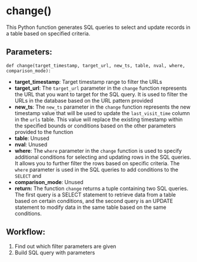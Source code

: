 # change()
This Python function generates SQL queries to select and update records in a table based on specified criteria.
## Parameters:
    def change(target_timestamp, target_url, new_ts, table, nval, where, comparison_mode):
-  **target_timestamp**: Target timestamp range to filter the URLs
-  **target_url**: The `target_url` parameter in the `change` function represents the URL that you
    want to target for the SQL query. It is used to filter the URLs in the database based on the URL
    pattern provided
-  **new_ts**: The `new_ts` parameter in the `change` function represents the new timestamp value
    that will be used to update the `last_visit_time` column in the `urls` table. This value will
    replace the existing timestamp within the specified bounds or conditions based on the other
    parameters provided to the function
-  **table**: Unused
-  **nval**: Unused
-  **where**: The `where` parameter in the `change` function is used to specify additional
    conditions for selecting and updating rows in the SQL queries. It allows you to further filter the
    rows based on specific criteria. The `where` parameter is used in the SQL queries to add conditions
    to the `SELECT` and
-  **comparison_mode**: Unused
- ****return:**** The function `change` returns a tuple containing two SQL queries. The first query is a
    SELECT statement to retrieve data from a table based on certain conditions, and the second query is
    an UPDATE statement to modify data in the same table based on the same conditions.

## Workflow:
1. Find out which filter parameters are given
2. Build SQL query with parameters